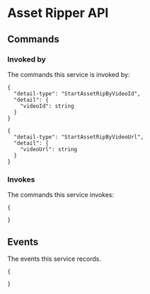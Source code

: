 Asset Ripper API
===

## Commands

### Invoked by

The commands this service is invoked by:

```
{
  "detail-type": "StartAssetRipByVideoId",
  "detail": {
    "videoId": string
  }
}
```

```
{
  "detail-type": "StartAssetRipByVideoUrl",
  "detail": {
    "videoUrl": string
  }
}
```

### Invokes

The commands this service invokes:

```
{

}
```

## Events

The events this service records.

```
{

}
```
